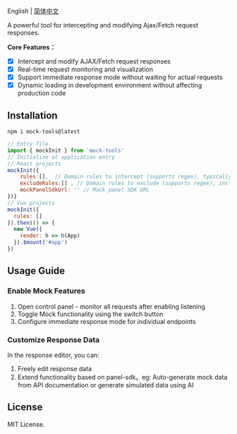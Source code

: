 
English | [简体中文](./README-zh.md)
  
A powerful tool for intercepting and modifying Ajax/Fetch request responses.

**Core Features：**   
- [x] Intercept and modify AJAX/Fetch request responses
- [x] Real-time request monitoring and visualization
- [x] Support immediate response mode without waiting for actual requests
- [x] Dynamic loading in development environment without affecting production code

## Installation
```
npm i mock-tools@latest
```
```javascript
// Entry file
import { mockInit } from 'mock-tools'
// Initialize at application entry
// React projects
mockInit({
    rules:[],  // Domain rules to intercept (supports regex), typically just configure main project domain
    excludeRules:[] , // Domain rules to exclude (supports regex), includes built-in exclusions
    mockPanelSdkUrl: '' // Mock panel SDK URL
})}
// Vue projects
mockInit({
  rules: []
}).then(() => {
  new Vue({
    render: h => h(App)
  }).$mount('#app')
})
```

## Usage Guide

### Enable Mock Features
1. Open control panel - monitor all requests after enabling listening
2. Toggle Mock functionality using the switch button
3. Configure immediate response mode for individual endpoints
  
### Customize Response Data
In the response editor, you can:
1. Freely edit response data
2. Extend functionality based on panel-sdk。eg: Auto-generate mock data from API documentation or generate simulated data using AI

## License
MIT License.
